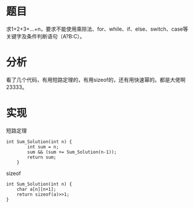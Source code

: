 # 题目
求1+2+3+...+n，要求不能使用乘除法、for、while、if、else、switch、case等关键字及条件判断语句（A?B:C）。
# 分析
看了几个代码，有用短路定理的，有用sizeof的，还有用快速幂的。都是大佬啊23333。
# 实现
短路定理
```
int Sum_Solution(int n) {
        int sum = n;
        sum && (sum += Sum_Solution(n-1));
        return sum;
    }
```
sizeof
```
int Sum_Solution(int n) {
	char a[n][n+1];
	return sizeof(a)>>1;
}
```